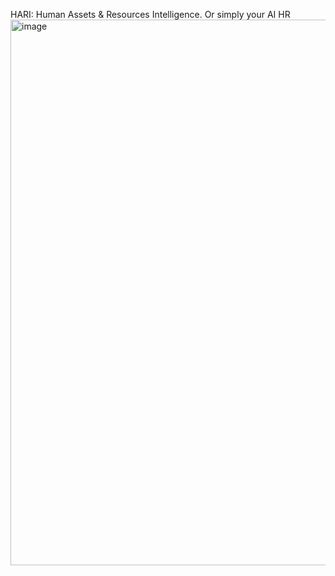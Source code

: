 HARI: Human Assets & Resources Intelligence. Or simply your AI HR
<img width="1891" height="873" alt="image" src="https://github.com/user-attachments/assets/ab997b17-30ed-45d7-aa1c-7c6c5dff4b0e" />
